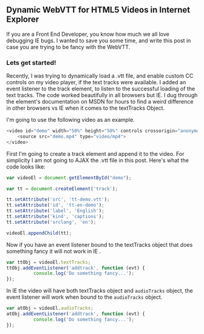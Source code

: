 ## Dynamic WebVTT for HTML5 Videos in Internet Explorer

If you are a Front End Developer, you know how much we all love debugging IE bugs. I wanted to save you some time, and write this post in case you are trying to be fancy with the WebVTT.

### Lets get started!

Recently, I was trying to dynamically load a .vtt file, and enable custom CC controls on my video player, if the text tracks were available. I added an event listener to the track element, to listen to the successful loading of the text tracks. The code worked beautifully in all browsers but IE. I dug through the <track> element's documentation on MSDN for hours to find a weird difference in other browsers vs IE when it comes to the textTracks Object.

I'm going to use the following video as an example.

```javascript
<video id="demo" width="50%" height="50%" controls crossorigin="anonymous">
	<source src="demo.mp4" type="video/mp4">
</video>
```

First I'm going to create a track element and append it to the video. For simplicity I am not going to AJAX the .vtt file in this post. Here's what the code looks like:

```javascript
var videoEl = document.getElementById("demo");

var tt = document.createElement('track');

tt.setAttribute('src', 'tt-demo.vtt');
tt.setAttribute('id', 'tt-en-demo');
tt.setAttribute('label', 'English');
tt.setAttribute('kind', 'captions');
tt.setAttribute('srclang', 'en');

videoEl.appendChild(tt);
```

Now if you have an event listener bound to the textTracks object that does something fancy it will not work in IE . 

```javascript
var ttObj = videoEl.textTracks;
ttObj.addEventListener('addtrack', function (evt) {
		  console.log('Do something fancy...');
});
```

In IE the video will have both textTracks object and `audioTracks` object, the event listener will work when bound to the `audioTracks` object.

```javascript
var atObj = videoEl.audioTracks;
atObj.addEventListener('addtrack', function (evt) {
		  console.log('Do something fancy...');
});
```
